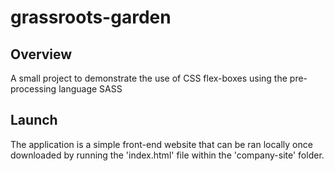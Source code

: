 # grassroots-garden

## Overview
A small project to demonstrate the use of CSS flex-boxes using the pre-processing language SASS

## Launch
The application is a simple front-end website that can be ran locally once downloaded by running the 'index.html' file within the 'company-site' folder.
